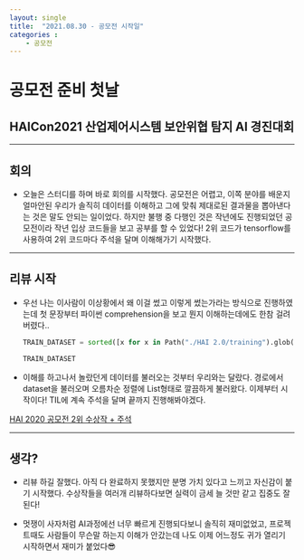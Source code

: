 ```yaml
---
layout: single
title:  "2021.08.30 - 공모전 시작일"
categories : 
    - 공모전
---
```


# 공모전 준비 첫날

## HAICon2021 산업제어시스템 보안위협 탐지 AI 경진대회

---

## 회의

- 오늘은 스터디를 하며 바로 회의를 시작했다. 공모전은 어렵고, 이쪽 분야를 배운지 얼마안된 우리가 솔직히 데이터를 이해하고 그에 맞춰 제대로된 결과물을 뽑아낸다는 것은 말도 안되는 일이었다. 하지만 불행 중 다행인 것은 작년에도 진행되었던 공모전이라 작년 입상 코드들을 보고 공부를 할 수 있었다! 2위 코드가 tensorflow를 사용하여 2위 코드마다 주석을 달며 이해해가기 시작했다.
 
---

## 리뷰 시작

- 우선 나는 이사람이 이상황에서 왜 이걸 썼고 이렇게 썼는가라는 방식으로 진행하였는데 첫 문장부터 파이썬 comprehension을 보고 뭔지 이해하는데에도 한참 걸려버렸다..

    ```python
    TRAIN_DATASET = sorted([x for x in Path("./HAI 2.0/training").glob("*.csv")]) 

    TRAIN_DATASET
    ```

- 이해를 하고나서 놀랐던게 데이터를 불러오는 것부터 우리와는 달랐다. 경로에서 dataset을 불러오며 오름차순 정렬에 List형태로 깔끔하게 불러왔다. 이제부터 시작이다! TIL에 계속 주석을 달며 끝까지 진행해봐야겠다.

[HAI 2020 공모전 2위 수상작 + 주석](https://github.com/jmsmg/TIL/blob/main/%EA%B3%B5%EB%AA%A8%EC%A0%84/%EC%88%98%EC%83%81%EC%9E%91/%5B2%EC%9C%84%5DSIlab.ipynb)

---
## 생각?

- 리뷰 하길 잘했다. 아직 다 완료하지 못했지만 분명 가치 있다고 느끼고 자신감이 붙기 시작했다. 수상작들을 여러개 리뷰하다보면 실력이 금세 늘 것만 같고 집중도 잘된다!

- 멋쟁이 사자처럼 AI과정에선 너무 빠르게 진행되다보니 솔직히 재미없었고, 프로젝트때도 사람들이 무슨말 하는지 이해가 안갔는데 나도 이제 어느정도 귀가 열리기 시작하면서 재미가 붙었다😎